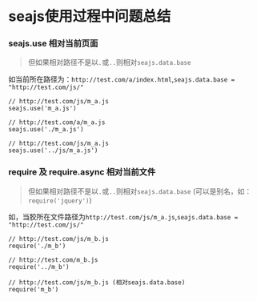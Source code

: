 # seajs使用过程中问题总结

### seajs.use 相对当前页面
> 但如果相对路径不是以`.`或`..`则相对`seajs.data.base`

如当前所在路径为：`http://test.com/a/index.html`,`seajs.data.base = "http://test.com/js/"`

```
// http://test.com/js/m_a.js
seajs.use('m_a.js')

// http://test.com/a/m_a.js
seajs.use('./m_a.js')

// http://test.com/js/m_a.js
seajs.use('../js/m_a.js')
```

### require 及 require.async 相对当前文件
> 但如果相对路径不是以`.`或`..`则相对`seajs.data.base` (可以是别名，如：`require('jquery')`)

如，当胶所在文件路径为`http://test.com/js/m_a.js`,`seajs.data.base = "http://test.com/js/"`
```
// http://test.com/js/m_b.js
require('./m_b')

// http://test.com/m_b.js
require('../m_b')

// http://test.com/js/m_b.js (相对seajs.data.base)
require('m_b')
```